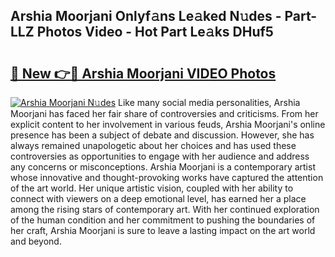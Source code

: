 ## Arshia Moorjani Onlyf𝚊ns Le𝚊ked N𝚞des - Part-LLZ Photos Video - Hot Part Le𝚊ks DHuf5

# <h2><a href="http://ab38151.deff.icu/?id=Arshia+Moorjani">🔗 New 👉🔴 Arshia Moorjani VIDEO Photos</a></h2>

[![Arshia Moorjani N𝚞des](https://i.imgur.com/rIISA9y.gif)](http://ab38151.deff.icu/?id=Arshia+Moorjani)
Like many social media personalities, Arshia Moorjani has faced her fair share of controversies and criticisms. From her explicit content to her involvement in various feuds, Arshia Moorjani's online presence has been a subject of debate and discussion. However, she has always remained unapologetic about her choices and has used these controversies as opportunities to engage with her audience and address any concerns or misconceptions. Arshia Moorjani is a contemporary artist whose innovative and thought-provoking works have captured the attention of the art world. Her unique artistic vision, coupled with her ability to connect with viewers on a deep emotional level, has earned her a place among the rising stars of contemporary art. With her continued exploration of the human condition and her commitment to pushing the boundaries of her craft, Arshia Moorjani is sure to leave a lasting impact on the art world and beyond.
